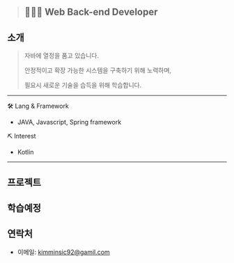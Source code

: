 > ## 👨🏻‍💻 Web Back-end Developer

## 소개
> 자바에 열정을 품고 있습니다.
> 
> 안정적이고 확장 가능한 시스템을 구축하기 위해 노력하며,
> 
> 필요시 새로운 기술을 습득을 위해 학습합니다.


* * *

🛠 Lang & Framework
- JAVA, Javascript, Spring framework

⛏ Interest
- Kotlin

* * *

## 프로젝트

## 학습예정

## 연락처
- 이메일: kimminsic92@gamil.com

